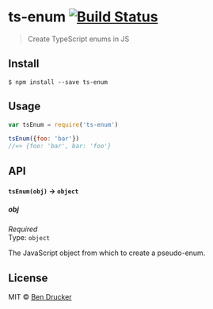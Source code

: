 # ts-enum [![Build Status](https://travis-ci.org/bendrucker/ts-enum.svg?branch=master)](https://travis-ci.org/bendrucker/ts-enum)

> Create TypeScript enums in JS


## Install

```
$ npm install --save ts-enum
```


## Usage

```js
var tsEnum = require('ts-enum')

tsEnum({foo: 'bar'})
//=> {foo: 'bar', bar: 'foo'}
```

## API

#### `tsEnum(obj)` -> `object`

##### obj

*Required*  
Type: `object`

The JavaScript object from which to create a pseudo-enum.


## License

MIT © [Ben Drucker](http://bendrucker.me)
